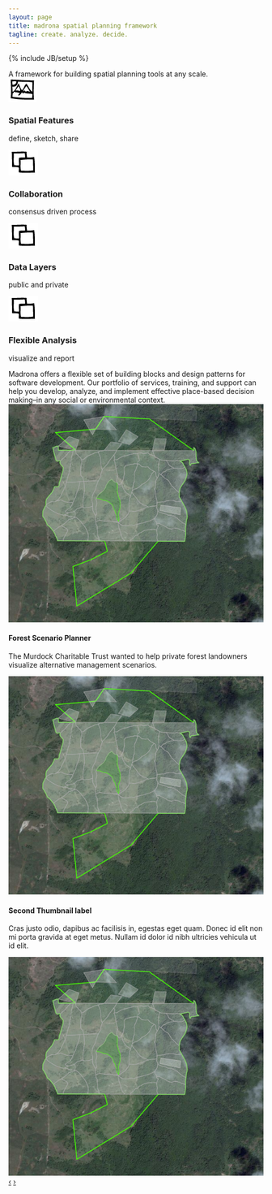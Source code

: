 ```yaml
---
layout: page
title: madrona spatial planning framework
tagline: create. analyze. decide.
---
```

{% include JB/setup %}
<div class="row-fluid">
  <div class="span7">
    <div class="row-fluid">
      <div class="madrona-quote">
        A framework for building spatial planning tools at any scale.
      </div>
    </div>
    <div class="row-fluid bug-row">
      <div class="bugs">
        <div class="bug">
          <div>
            <img src="assets/img/features.png">
            <div class="text" id="features-text">
              <h3>Spatial Features</h3>
              <p>define, sketch, share</p>
            </div>
          </div>
        </div>
        <div class="bug">
          <div>
            <img src="assets/img/layers.png">
            <div class="text" id="collab-text">
              <h3>Collaboration</h3>
              <p>consensus driven process</p>
            </div>
          </div>
        </div>
        <div class="bug">
          <div>
            <img src="assets/img/layers.png">
            <div class="text" id="data-layers-text">
              <h3>Data Layers</h3>
              <p>public and private</p>
            </div>
          </div>
        </div>
        <div class="bug">
          <div>
            <img src="assets/img/layers.png">
            <div class="text">
              <h3>Flexible Analysis</h3>
              <p>visualize and report</p>
            </div>
          </div>
        </div>
      </div>
    </div>
    <div class="row-fluid">
        Madrona offers a flexible set of building blocks and design patterns for software development. Our portfolio of services, training, and support can help you develop, analyze, and implement effective place-based decision making–in any social or environmental context.
    </div>
  </div>
  <div class="span5">
    <div id="showcase" class="carousel">
    <!-- Carousel items -->
      <div class="carousel-inner">
      <div class="active item">
        <img src="assets/img/fsp.png">
        <div class="carousel-caption">
          <h4>Forest Scenario Planner</h4>
          <p>The Murdock Charitable Trust wanted to help private forest landowners visualize alternative management scenarios.</p>
        </div>
      </div>
      <div class="item">
        <img src="assets/img/fsp.png">
        <div class="carousel-caption">
          <h4>Second Thumbnail label</h4>
          <p>Cras justo odio, dapibus ac facilisis in, egestas eget quam. Donec id elit non mi porta gravida at eget metus. Nullam id dolor id nibh ultricies vehicula ut id elit.</p>
        </div>
      </div>
      <div class="item"><img src="assets/img/fsp.png"></div>
    </div>
    <!-- Carousel nav -->
    <a class="carousel-control left" href="#showcase" data-slide="prev">&lsaquo;</a>
    <a class="carousel-control right" href="#showcase" data-slide="next">&rsaquo;</a>
    </div>
   </div>
</div>


<script>
  $(window).load(function() {
    $('.carousel').carousel({
      interval: 8000
    })
    
  });
</script>